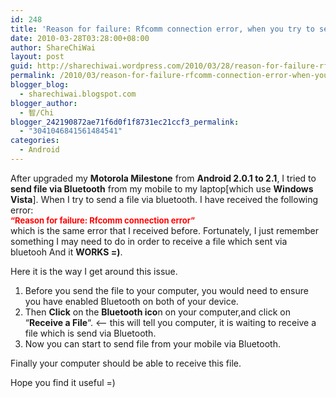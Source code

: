 ```yaml
---
id: 248
title: 'Reason for failure: Rfcomm connection error, when you try to send file via Bluetooth on Android.'
date: 2010-03-28T03:28:00+08:00
author: ShareChiWai
layout: post
guid: http://sharechiwai.wordpress.com/2010/03/28/reason-for-failure-rfcomm-connection-error-when-you-try-to-send-file-via-bluetooth-on-android
permalink: /2010/03/reason-for-failure-rfcomm-connection-error-when-you-try-to-send-file-via-bluetooth-on-android/
blogger_blog:
  - sharechiwai.blogspot.com
blogger_author:
  - 智/Chi
blogger_242190872ae71f6d0f1f8731ec21ccf3_permalink:
  - "3041046841561484541"
categories:
  - Android
---
```

After upgraded my **Motorola Milestone** from **Android 2.0.1 to 2.1**, I tried to **send file via Bluetooth** from my mobile to my laptop[which use **Windows Vista**]. When I try to send a file via bluetooth. I have received the following error:  
**<span class="Apple-style-span" style="color:red;"><span class="Apple-style-span" style="font-size:small;">&#8220;Reason for failure: Rfcomm connection error&#8221;</span></span>**  
which is the same error that I received before. Fortunately, I just remember something I may need to do in order to receive a file which sent via bluetooh And it **WORKS =)**.

Here it is the way I get around this issue.

  1. Before you send the file to your computer, you would need to ensure you have enabled Bluetooth on both of your device.
  2. Then **Click** on the **Bluetooth ico**n on your computer,and click on &#8220;**Receive a File**&#8220;. <&#8211; this will tell you computer, it is waiting to receive a file which is send via Bluetooth.
  3. Now you can start to send file from your mobile via Bluetooth.

Finally your computer should be able to receive this file.

Hope you find it useful =)